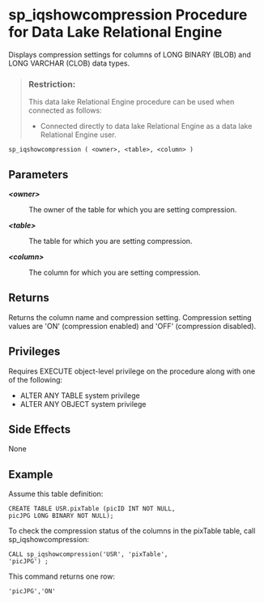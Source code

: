 <!-- loioa5fd29ba84f210159cb498816176a030 -->

# sp\_iqshowcompression Procedure for Data Lake Relational Engine

Displays compression settings for columns of LONG BINARY \(BLOB\) and LONG VARCHAR \(CLOB\) data types.



> ### Restriction:  
> This data lake Relational Engine procedure can be used when connected as follows:
> 
> -   Connected directly to data lake Relational Engine as a data lake Relational Engine user.



```
sp_iqshowcompression ( <owner>, <table>, <column> )
```



<a name="loioa5fd29ba84f210159cb498816176a030__iq_iquda_120"/>

## Parameters


<dl>
<dt><b>

*<owner\>*

</b></dt>
<dd>

The owner of the table for which you are setting compression.



</dd><dt><b>

*<table\>*

</b></dt>
<dd>

The table for which you are setting compression.



</dd><dt><b>

*<column\>*

</b></dt>
<dd>

The column for which you are setting compression.



</dd>
</dl>



<a name="loioa5fd29ba84f210159cb498816176a030__iq_iquda_122"/>

## Returns

Returns the column name and compression setting. Compression setting values are 'ON' \(compression enabled\) and 'OFF' \(compression disabled\).



<a name="loioa5fd29ba84f210159cb498816176a030__iq_iquda_121"/>

## Privileges

Requires EXECUTE object-level privilege on the procedure along with one of the following:

-   ALTER ANY TABLE system privilege
-   ALTER ANY OBJECT system privilege



## Side Effects

None



<a name="loioa5fd29ba84f210159cb498816176a030__iq_iquda_124"/>

## Example

Assume this table definition:

```
CREATE TABLE USR.pixTable (picID INT NOT NULL,
picJPG LONG BINARY NOT NULL);
```

To check the compression status of the columns in the pixTable table, call sp\_iqshowcompression:

```
CALL sp_iqshowcompression('USR', 'pixTable',
'picJPG') ;
```

This command returns one row:

```
'picJPG','ON'
```

